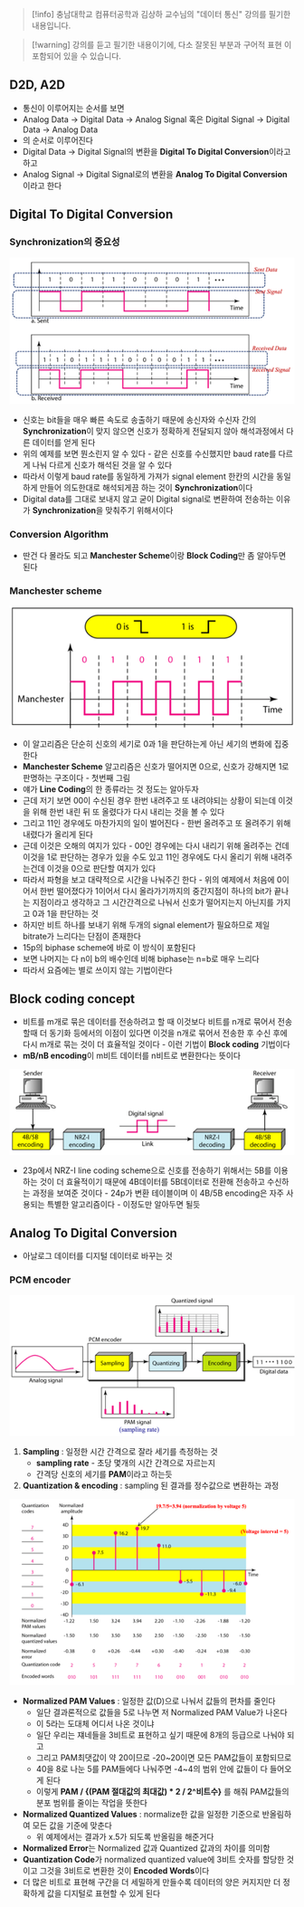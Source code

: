 > [!info] 충남대학교 컴퓨터공학과 김상하 교수님의 "데이터 통신" 강의를 필기한 내용입니다.

> [!warning] 강의를 듣고 필기한 내용이기에, 다소 잘못된 부분과 구어적 표현 이 포함되어 있을 수 있습니다.

## D2D, A2D

- 통신이 이루어지는 순서를 보면
- Analog Data → Digital Data → Analog Signal 혹은 Digital Signal → Digital Data → Analog Data
- 의 순서로 이루어진다
- Digital Data → Digital Signal의 변환을 **Digital To Digital Conversion**이라고 하고
- Analog Signal → Digital Signal로의 변환을 **Analog To Digital Conversion**이라고 한다

## Digital To Digital Conversion

### Synchronization의 중요성

![%E1%84%8B%E1%85%B5%E1%84%85%E1%85%A9%E1%86%AB02%20-%20D2D,%20A2D%20Conversion%20088baa413da94586b8a93dc34192fcd0/image1.png](datacommunication.spring.2021.cse.cnu.ac.kr/images/02_088baa413da94586b8a93dc34192fcd0/image1.png)

- 신호는 bit들을 매우 빠른 속도로 송출하기 때문에 송신자와 수신자 간의 **Synchronization**이 맞지 않으면 신호가 정확하게 전달되지 않아 해석과정에서 다른 데이터를 얻게 된다
- 위의 예제를 보면 뭔소린지 알 수 있다 - 같은 신호를 수신했지만 baud rate를 다르게 나눠 다르게 신호가 해석된 것을 알 수 있다
- 따라서 이렇게 baud rate를 동일하게 가져가 signal element 한칸의 시간을 동일하게 만들어 의도한대로 해석되게끔 하는 것이 **Synchronization**이다
- Digital data를 그대로 보내지 않고 굳이 Digital signal로 변환하여 전송하는 이유가 **Synchronization**을 맞춰주기 위해서이다

### Conversion Algorithm

- 딴건 다 몰라도 되고 **Manchester Scheme**이랑 **Block Coding**만 좀 알아두면 된다

### Manchester scheme

![%E1%84%8B%E1%85%B5%E1%84%85%E1%85%A9%E1%86%AB02%20-%20D2D,%20A2D%20Conversion%20088baa413da94586b8a93dc34192fcd0/image2.png](datacommunication.spring.2021.cse.cnu.ac.kr/images/02_088baa413da94586b8a93dc34192fcd0/image2.png)

- 이 알고리즘은 단순히 신호의 세기로 0과 1을 판단하는게 아닌 세기의 변화에 집중한다
- **Manchester Scheme** 알고리즘은 신호가 떨어지면 0으로, 신호가 강해지면 1로 판명하는 구조이다 - 첫번째 그림
- 얘가 **Line Coding**의 한 종류라는 것 정도는 알아두자
- 근데 저기 보면 00이 수신된 경우 한번 내려주고 또 내려야되는 상황이 되는데 이것을 위해 한번 내린 뒤 또 올렸다가 다시 내리는 것을 볼 수 있다
- 그리고 11인 경우에도 마찬가지의 일이 벌어진다 - 한번 올려주고 또 올려주기 위해 내렸다가 올리게 된다
- 근데 이것은 오해의 여지가 있다 - 00인 경우에는 다시 내리기 위해 올려주는 건데 이것을 1로 판단하는 경우가 있을 수도 있고 11인 경우에도 다시 올리기 위해 내려주는건데 이것을 0으로 판단할 여지가 있다
- 따라서 파형을 보고 대략적으로 시간을 나눠주긴 한다 - 위의 예제에서 처음에 0이어서 한번 떨어졌다가 1이어서 다시 올라가기까지의 중간지점이 하나의 bit가 끝나는 지점이라고 생각하고 그 시간간격으로 나눠서 신호가 떨어지는지 아닌지를 가지고 0과 1을 판단하는 것
- 하지만 비트 하나를 보내기 위해 두개의 signal element가 필요하므로 제일 bitrate가 느리다는 단점이 존재한다
- 15p의 biphase scheme에 바로 이 방식이 포함된다
- 보면 나머지는 다 n이 b의 배수인데 비해 biphase는 n=b로 매우 느리다
- 따라서 요즘에는 별로 쓰이지 않는 기법이란다

## Block coding concept

- 비트를 m개로 묶은 데이터를 전송하려고 할 때 이것보다 비트를 n개로 묶어서 전송할때 더 동기화 등에서의 이점이 있다면 이것을 n개로 묶어서 전송한 후 수신 후에 다시 m개로 묶는 것이 더 효율적일 것이다 - 이런 기법이 **Block coding** 기법이다
- **mB/nB encoding**이 m비트 데이터를 n비트로 변환한다는 뜻이다

![%E1%84%8B%E1%85%B5%E1%84%85%E1%85%A9%E1%86%AB02%20-%20D2D,%20A2D%20Conversion%20088baa413da94586b8a93dc34192fcd0/image3.png](datacommunication.spring.2021.cse.cnu.ac.kr/images/02_088baa413da94586b8a93dc34192fcd0/image3.png)

- 23p에서 NRZ-I line coding scheme으로 신호를 전송하기 위해서는 5B를 이용하는 것이 더 효율적이기 때문에 4B데이터를 5B데이터로 전환해 전송하고 수신하는 과정을 보여준 것이다 - 24p가 변환 테이블이며 이 4B/5B encoding은 자주 사용되는 특별한 알고리즘이다 - 이정도만 알아두면 될듯

## Analog To Digital Conversion

- 아날로그 데이터를 디지털 데이터로 바꾸는 것

### PCM encoder

![%E1%84%8B%E1%85%B5%E1%84%85%E1%85%A9%E1%86%AB02%20-%20D2D,%20A2D%20Conversion%20088baa413da94586b8a93dc34192fcd0/image4.png](datacommunication.spring.2021.cse.cnu.ac.kr/images/02_088baa413da94586b8a93dc34192fcd0/image4.png)

1. **Sampling** : 일정한 시간 간격으로 잘라 세기를 측정하는 것
	- **sampling rate** - 초당 몇개의 시간 간격으로 자르는지
	- 간격당 신호의 세기를 **PAM**이라고 하는듯
2. **Quantization & encoding** : sampling 된 결과를 정수값으로 변환하는 과정

![%E1%84%8B%E1%85%B5%E1%84%85%E1%85%A9%E1%86%AB02%20-%20D2D,%20A2D%20Conversion%20088baa413da94586b8a93dc34192fcd0/image5.png](datacommunication.spring.2021.cse.cnu.ac.kr/images/02_088baa413da94586b8a93dc34192fcd0/image5.png)

- **Normalized PAM Values** : 일정한 값(D)으로 나눠서 값들의 편차를 줄인다
	- 일단 결과론적으로 값들을 5로 나누면 저 Normalized PAM Value가 나온다
	- 이 5라는 도대체 어디서 나온 것이냐
	- 일단 우리는 쟤네들을 3비트로 표현하고 싶기 때문에 8개의 등급으로 나눠야 되고
	- 그리고 PAM최댓값이 약 20이므로 -20~20이면 모든 PAM값들이 포함되므로
	- 40을 8로 나눈 5를 PAM들에다 나눠주면 -4~4의 범위 안에 값들이 다 들어오게 된다
	- 이렇게 **PAM / {(PAM 절대값의 최대값) * 2 / 2^비트수}** 를 해줘 PAM값들의 분포 범위를 줄이는 작업을 뜻한다
- **Normalized Quantized Values** : normalize한 값을 일정한 기준으로 반올림하여 모든 값을 기준에 맞춘다
	- 위 예제에서는 결과가 x.5가 되도록 반올림을 해준거다
- **Normalized Error**는 Normalized 값과 Quantized 값과의 차이를 의미함
- **Quantization Code**가 normalized quantized value에 3비트 숫자를 할당한 것이고 그것을 3비트로 변환한 것이 **Encoded Words**이다
- 더 많은 비트로 표현해 구간을 더 세밀하게 만들수록 데이터의 양은 커지지만 더 정확하게 값을 디지털로 표현할 수 있게 된다